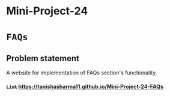 # Mini-Project-24
# `FAQs`
## Problem statement
A website for implementation of FAQs section's functionality.
#### `Link` https://tanishasharma11.github.io/Mini-Project-24-FAQs
